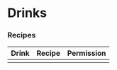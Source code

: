 # Drinks

### Recipes

| Drink | Recipe | Permission |
|-------|--------|------------|
|       |        |            |
